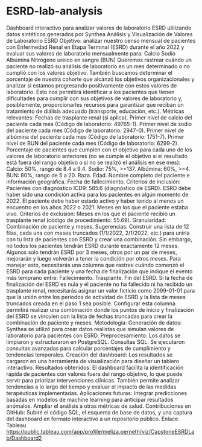 # ESRD-lab-analysis
Dashboard interactivo para analizar valores de laboratorio ESRD utilizando datos sintéticos generados por Synthea
Análisis y Visualización de Valores de Laboratorio ESRD
Objetivo: analizar nuestro censo mensual de pacientes con Enfermedad Renal en Etapa Terminal (ESRD) durante el año 2022 y evaluar sus valores de laboratorio mensualmente para:
Calcio
Sodio
Albúmina
Nitrógeno ureico en sangre (BUN)
Queremos rastrear cuándo un paciente no realizó su análisis de laboratorio en un mes determinado o no cumplió con los valores objetivo. También buscamos determinar el porcentaje de nuestra cohorte que alcanzó los objetivos organizacionales y analizar si estamos progresando positivamente con estos valores de laboratorio.
Esto nos permitirá identificar a los pacientes que tienen dificultades para cumplir con sus objetivos de valores de laboratorio y, posiblemente, proporcionarles recursos para garantizar que reciban un tratamiento de diálisis adecuado (transporte, educación, etc.).
Métricas relevantes:
Fechas de trasplante renal (si aplica).
Primer nivel de calcio del paciente cada mes (Código de laboratorio: 49765-1).
Primer nivel de sodio del paciente cada mes (Código de laboratorio: 2947-0).
Primer nivel de albúmina del paciente cada mes (Código de laboratorio: 1751-7).
Primer nivel de BUN del paciente cada mes (Código de laboratorio: 6299-2).
Porcentaje de pacientes que cumplen con el objetivo para cada uno de los valores de laboratorio anteriores (no se cumple el objetivo si el resultado está fuera del rango objetivo o si no se realizó el análisis en ese mes):
Calcio: 50%, rango de 8.4 a 9.4.
Sodio: 75%, >=137.
Albúmina: 60%, >=4.
BUN: 80%, rango de 5 a 20.
Raza.
Edad.
Nombre completo del paciente e información geográfica.
Fecha de fallecimiento.
Criterios de inclusión:
Pacientes con diagnóstico ICD9: 585.6 (diagnóstico de ESRD).
ESRD debe haber sido una condición activa para los pacientes en algún momento de 2022.
El paciente debe haber estado activo y haber tenido al menos un encuentro en los años 2022 o 2021.
Meses en los que el paciente estaba vivo.
Criterios de exclusión:
Meses en los que el paciente recibió un trasplante renal (código de procedimiento: 55.69).
Granularidad:
Combinación de paciente y meses.
Sugerencias:
Construir una lista de 12 filas, cada una con meses truncados (1/1/2022, 2/1/2022, etc.) para unirla con tu lista de pacientes con ESRD y crear una combinación.
Sin embargo, no todos los pacientes tendrán ESRD durante exactamente 12 meses. Algunos solo tendrán ESRD por 3 meses, otros por un par de meses, mejorarán y luego volverán a tener la condición por otros meses. Para manejar esto, necesitarás una columna que rastree cuándo comenzó el ESRD para cada paciente y una fecha de finalización que indique el evento más temprano entre:
Fallecimiento.
Trasplante.
Fin del ESRD.
Si la fecha de finalización del ESRD es nula y el paciente no ha fallecido ni ha recibido un trasplante renal, necesitarás asignar un valor ficticio como 2099-01-01 para que la unión entre los periodos de actividad de ESRD y la lista de meses truncados creada en el paso 1 sea posible.
Configurar esta columna permitirá realizar una combinación donde los puntos de inicio y finalización del ESRD se vinculen con la lista de fechas truncadas para crear la combinación de paciente y meses.
Metodología:
Generación de datos: Synthea se utilizó para crear datos realistas que simulan valores de laboratorio para pacientes con ESRD.
Preprocesamiento: Los datos se limpiaron y estructuraron en PostgreSQL.
Consultas SQL: Se ejecutaron consultas avanzadas para calcular porcentajes de cumplimiento y tendencias temporales.
Creación del dashboard: Los resultados se cargaron en una herramienta de visualización para diseñar un tablero interactivo.
Resultados obtenidos: El dashboard facilita la identificación rápida de pacientes con valores fuera del rango objetivo, lo que puede servir para priorizar intervenciones clínicas. También permite analizar tendencias a lo largo del tiempo y evaluar el impacto de las medidas terapéuticas implementadas.
Aplicaciones futuras:
Integrar predicciones basadas en modelos de machine learning para anticipar resultados anómalos.
Ampliar el análisis a otras métricas de salud.
Contribuciones en GitHub:
Subiré el código SQL, el esquema de base de datos, y una captura del dashboard en formato interactivo a un repositorio público.
Enlace Tableau 
https://public.tableau.com/app/profile/meliza.perneth/viz/CapstoneESRDLab/Dashboard2



